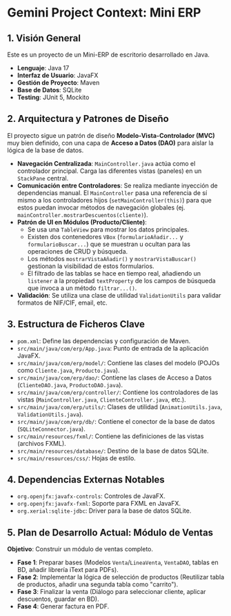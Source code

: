 # Gemini Project Context: Mini ERP

## 1. Visión General

Este es un proyecto de un Mini-ERP de escritorio desarrollado en Java.

- **Lenguaje**: Java 17
- **Interfaz de Usuario**: JavaFX
- **Gestión de Proyecto**: Maven
- **Base de Datos**: SQLite
- **Testing**: JUnit 5, Mockito

## 2. Arquitectura y Patrones de Diseño

El proyecto sigue un patrón de diseño **Modelo-Vista-Controlador (MVC)** muy bien definido, con una capa de **Acceso a Datos (DAO)** para aislar la lógica de la base de datos.

- **Navegación Centralizada**: `MainController.java` actúa como el controlador principal. Carga las diferentes vistas (paneles) en un `StackPane` central.
- **Comunicación entre Controladores**: Se realiza mediante inyección de dependencias manual. El `MainController` pasa una referencia de sí mismo a los controladores hijos (`setMainController(this)`) para que estos puedan invocar métodos de navegación globales (ej. `mainController.mostrarDescuentos(cliente)`).
- **Patrón de UI en Módulos (Producto/Cliente)**:
    - Se usa una `TableView` para mostrar los datos principales.
    - Existen dos contenedores `VBox` (`formularioAñadir...` y `formularioBuscar...`) que se muestran u ocultan para las operaciones de CRUD y búsqueda.
    - Los métodos `mostrarVistaAñadir()` y `mostrarVistaBuscar()` gestionan la visibilidad de estos formularios.
    - El filtrado de las tablas se hace en tiempo real, añadiendo un `listener` a la propiedad `textProperty` de los campos de búsqueda que invoca a un método `filtrar...()`.
- **Validación**: Se utiliza una clase de utilidad `ValidationUtils` para validar formatos de NIF/CIF, email, etc.

## 3. Estructura de Ficheros Clave

- `pom.xml`: Define las dependencias y configuración de Maven.
- `src/main/java/com/erp/App.java`: Punto de entrada de la aplicación JavaFX.
- `src/main/java/com/erp/model/`: Contiene las clases del modelo (POJOs como `Cliente.java`, `Producto.java`).
- `src/main/java/com/erp/dao/`: Contiene las clases de Acceso a Datos (`ClienteDAO.java`, `ProductoDAO.java`).
- `src/main/java/com/erp/controller/`: Contiene los controladores de las vistas (`MainController.java`, `ClienteController.java`, etc.).
- `src/main/java/com/erp/utils/`: Clases de utilidad (`AnimationUtils.java`, `ValidationUtils.java`).
- `src/main/java/com/erp/db/`: Contiene el conector de la base de datos (`SQLiteConnector.java`).
- `src/main/resources/fxml/`: Contiene las definiciones de las vistas (archivos FXML).
- `src/main/resources/database/`: Destino de la base de datos SQLite.
- `src/main/resources/css/`: Hojas de estilo.

## 4. Dependencias Externas Notables

- `org.openjfx:javafx-controls`: Controles de JavaFX.
- `org.openjfx:javafx-fxml`: Soporte para FXML en JavaFX.
- `org.xerial:sqlite-jdbc`: Driver para la base de datos SQLite.

## 5. Plan de Desarrollo Actual: Módulo de Ventas

**Objetivo**: Construir un módulo de ventas completo.

- **Fase 1**: Preparar bases (Modelos `Venta`/`LineaVenta`, `VentaDAO`, tablas en BD, añadir librería iText para PDFs).
- **Fase 2**: Implementar la lógica de selección de productos (Reutilizar tabla de productos, añadir una segunda tabla como "carrito").
- **Fase 3**: Finalizar la venta (Diálogo para seleccionar cliente, aplicar descuentos, guardar en BD).
- **Fase 4**: Generar factura en PDF.
